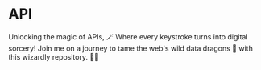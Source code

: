 # API
Unlocking the magic of APIs, 🪄 Where every keystroke turns into digital sorcery! Join me on a journey to tame the web's  wild data dragons 🐉 with this wizardly repository. 🧙‍♂️
